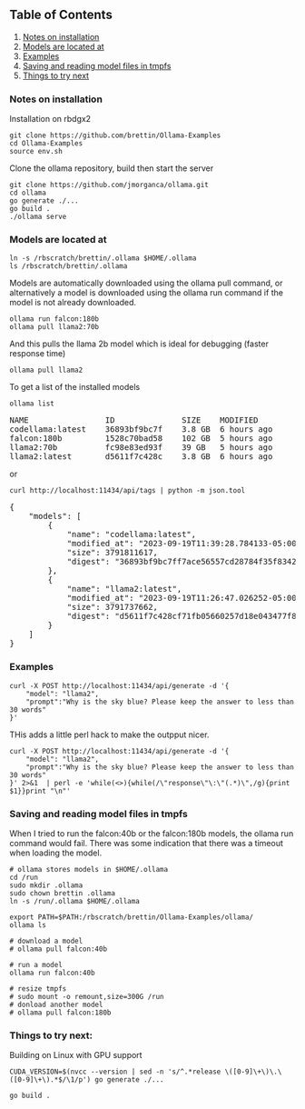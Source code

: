 ## Table of Contents
1. [Notes on installation](#item-one)
2. [Models are located at](#item-two)
3. [Examples](#item-three)
4. [Saving and reading model files in tmpfs](#item-four)
5. [Things to try next](#item-five)

<a id="item-one"></a>
### Notes on installation

Installation on rbdgx2

    git clone https://github.com/brettin/Ollama-Examples
    cd Ollama-Examples
    source env.sh

Clone the ollama repository, build then start the server

    git clone https://github.com/jmorganca/ollama.git
    cd ollama
    go generate ./...
    go build .
    ./ollama serve

<a id="item-two"></a>
### Models are located at

    ln -s /rbscratch/brettin/.ollama $HOME/.ollama
    ls /rbscratch/brettin/.ollama

Models are automatically downloaded using the ollama pull command, or alternatively a model is downloaded using the ollama run command if the model is not already downloaded.

    ollama run falcon:180b
    ollama pull llama2:70b

And this pulls the llama 2b model which is ideal for debugging (faster response time)
    
    ollama pull llama2

To get a list of the installed models

    ollama list

<pre>
NAME            	ID          	SIZE  	MODIFIED    
codellama:latest	36893bf9bc7f	3.8 GB	6 hours ago	
falcon:180b     	1528c70bad58	102 GB	5 hours ago	
llama2:70b      	fc98e83ed93f	39 GB 	5 hours ago	
llama2:latest   	d5611f7c428c	3.8 GB	6 hours ago	
</pre>

or

    curl http://localhost:11434/api/tags | python -m json.tool

<pre>
{
    "models": [
        {
            "name": "codellama:latest",
            "modified_at": "2023-09-19T11:39:28.784133-05:00",
            "size": 3791811617,
            "digest": "36893bf9bc7ff7ace56557cd28784f35f834290c85d39115c6b91c00a031cfad"
        },
        {
            "name": "llama2:latest",
            "modified_at": "2023-09-19T11:26:47.026252-05:00",
            "size": 3791737662,
            "digest": "d5611f7c428cf71fb05660257d18e043477f8b46cf561bf86940c687c1a59f70"
        }
    ]
}
</pre>

<a id="item-three"></a>
### Examples

    curl -X POST http://localhost:11434/api/generate -d '{
        "model": "llama2",
        "prompt":"Why is the sky blue? Please keep the answer to less than 30 words"
    }' 

THis adds a little perl hack to make the outpput nicer.

    curl -X POST http://localhost:11434/api/generate -d '{
        "model": "llama2",
        "prompt":"Why is the sky blue? Please keep the answer to less than 30 words"
    }' 2>&1  | perl -e 'while(<>){while(/\"response\"\:\"(.*)\",/g){print $1}}print "\n"'


<a id="item-four"></a>
### Saving and reading model files in tmpfs

When I tried to run the falcon:40b or the falcon:180b models, the ollama run command would fail. There was some indication that there was a timeout when loading the model.

    # ollama stores models in $HOME/.ollama
    cd /run
    sudo mkdir .ollama
    sudo chown brettin .ollama
    ln -s /run/.ollama $HOME/.ollama
 
    export PATH=$PATH:/rbscratch/brettin/Ollama-Examples/ollama/
    ollama ls
    
    # download a model
    # ollama pull falcon:40b
    
    # run a model
    ollama run falcon:40b

    # resize tmpfs
    # sudo mount -o remount,size=300G /run
    # donload another model
    # ollama pull falcon:180b

<a id="item-five"></a>
### Things to try next:

Building on Linux with GPU support

    CUDA_VERSION=$(nvcc --version | sed -n 's/^.*release \([0-9]\+\)\.\([0-9]\+\).*$/\1/p') go generate ./...

    go build .



    
  

